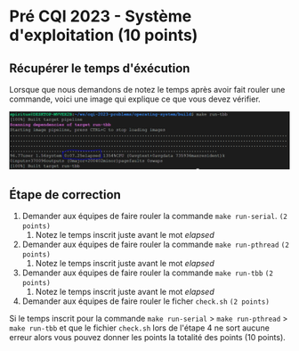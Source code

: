 # Pré CQI 2023 - Système d'exploitation (10 points)

## Récupérer le temps d'éxécution

Lorsque que nous demandons de notez le temps après avoir fait rouler une commande, voici une image qui explique ce que vous devez vérifier.

![alt text](elapsedTime.PNG "Image")


## Étape de correction
1. Demander aux équipes de faire rouler la commande `make run-serial`. `(2 points)`
   1. Notez le temps inscrit juste avant le mot *elapsed*
2. Demander aux équipes de faire rouler la commande `make run-pthread` `(2 points)`
   1. Notez le temps inscrit juste avant le mot *elapsed*
3. Demander aux équipes de faire rouler la commande `make run-tbb` `(2 points)`
   1. Notez le temps inscrit juste avant le mot *elapsed*
4. Demander aux équipes de faire rouler le ficher `check.sh` `(2 points)`

Si le temps inscrit pour la commande `make run-serial` > `make run-pthread` > `make run-tbb` et que le fichier `check.sh` lors de l'étape 4 ne sort aucune erreur alors vous pouvez donner les points la totalité des points (10 points).

